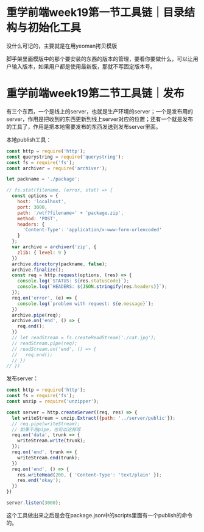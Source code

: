 # 重学前端week19第一节工具链｜目录结构与初始化工具

没什么可记的，主要就是在用yeoman拷贝模版

脚手架里面模版中的那个要安装的东西的版本的管理，要看你要做什么，可以让用户输入版本，如果用户都是使用最新版，那就不写固定版本号。

# 重学前端week19第二节工具链｜发布

有三个东西，一个是线上的server，也就是生产环境的server；一个是发布用的server，作用是把收到的东西更新到线上server对应的位置；还有一个就是发布的工具了，作用是把本地需要发布的东西发送到发布server里面。

本地publish工具：
```js
const http = require('http');
const querystring = require('querystring');
const fs = require('fs');
const archiver = require('archiver');

let packname = './package';

// fs.stat(filename, (error, stat) => {
  const options = {
    host: 'localhost',
    port: 3000,
    path: '/wtf?filename=' + 'package.zip',
    method: 'POST',
    headers: {
      'Content-Type': 'application/x-www-form-urlencoded'
    }
  };
  var archive = archiver('zip', {
    zlib: { level: 9 }
  })
  archive.directory(packname, false);
  archive.finalize();
  const req = http.request(options, (res) => {
    console.log(`STATUS: ${res.statusCode}`);
    console.log(`HEADERS: ${JSON.stringify(res.headers)}`);
  });
  req.on('error', (e) => {
    console.log(`problem with request: ${e.message}`);
  })
  archive.pipe(req);
  archive.on('end', () => {
    req.end();
  })
  // let readStream = fs.createReadStream('./cat.jpg');
  // readStream.pipe(req);
  // readStream.on('end', () => {
  //   req.end();
  // })
// })
```

发布server：
```js
const http = require('http');
const fs = require('fs');
const unzip = require('unzipper');

const server = http.createServer((req, res) => {
  let writeStream = unzip.Extract({path: '../server/public'});
  // req.pipe(writeStream);
  // 如果不用pipe，也可以这样写
  req.on('data', trunk => {
    writeStream.write(trunk);
  });
  req.on('end', trunk => {
    writeStream.end(trunk);
  })
  req.on('end', () => {
    res.writeHead(200, { 'Content-Type': 'text/plain' });
    res.end('okay');
  })
})

server.listen(3000);
```

这个工具做出来之后是会在package.json中的scripts里面有一个publish的命令的。
